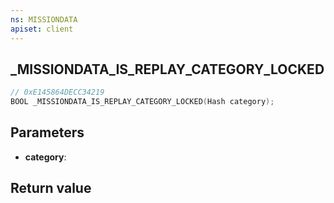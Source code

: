 ```yaml
---
ns: MISSIONDATA
apiset: client
---
```

## _MISSIONDATA_IS_REPLAY_CATEGORY_LOCKED

```c
// 0xE145864DECC34219
BOOL _MISSIONDATA_IS_REPLAY_CATEGORY_LOCKED(Hash category);
```


## Parameters
* **category**:

## Return value

